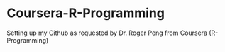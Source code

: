 # Coursera-R-Programming
Setting up my Github as requested by Dr. Roger Peng from Coursera (R-Programming)
